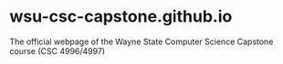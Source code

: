 # wsu-csc-capstone.github.io
The official webpage of the Wayne State Computer Science Capstone course (CSC 4996/4997)
